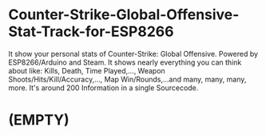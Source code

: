 # Counter-Strike-Global-Offensive-Stat-Track-for-ESP8266
It show your personal stats of Counter-Strike: Global Offensive. Powered by ESP8266/Arduino and Steam. It shows nearly everything you can think about like: Kills, Death, Time Played,..., Weapon Shoots/Hits/Kill/Accuracy,..., Map Win/Rounds,...and many, many, many, more. It's around 200 Information in a single Sourcecode.


# (EMPTY)
